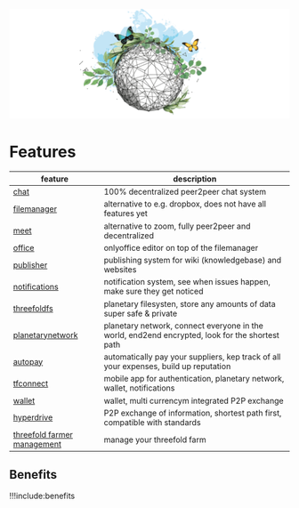 ![](img/features.png)

# Features

| feature                                              | description                                                                                     |
| ---------------------------------------------------- | ----------------------------------------------------------------------------------------------- |
| [chat](threefold:chat)                                         | 100% decentralized peer2peer chat system                                                        |
| [filemanager](filemanager)                           | alternative to e.g. dropbox, does not have all features yet                                     |
| [meet](meet)                                         | alternative to zoom, fully peer2peer and decentralized                                          |
| [office](office)                                     | onlyoffice editor on top of the filemanager                                                     |
| [publisher](publisher)                               | publishing system for wiki (knowledgebase) and websites                                         |
| [notifications](notifications)                       | notification system, see when issues happen, make sure they get noticed                         |
| [threefoldfs](threefoldfs)                           | planetary filesysten, store any amounts of data super safe & private                            |
| [planetarynetwork](planetarynetwork)                 | planetary network, connect everyone in the world, end2end encrypted, look for the shortest path |
| [autopay](autopay)                                   | automatically pay your suppliers, kep track of all your expenses, build up reputation           |
| [tfconnect](tfconnect)                                | mobile app for authentication, planetary network, wallet, notifications                         |
| [wallet](wallet)                                     | wallet, multi currencym integrated P2P exchange                                                 |
| [hyperdrive](hyperdrive)                             | P2P exchange of information, shortest path first, compatible with standards                     |
| [threefold farmer management](threefold_farmer_mgmt) | manage your threefold farm                                                                      |

## Benefits

!!!include:benefits